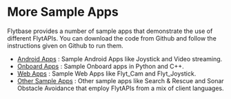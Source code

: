 # More Sample Apps

Flytbase provides a number of sample apps that demonstrate the use of different FlytAPIs. You can download the code from Github and follow the instructions given on Github to run them.

* [Android Apps](https://github.com/flytbase/flytsamples/tree/master/Mobile-Apps) : Sample Android Apps like Joystick and Video streaming.
* [Onboard Apps](https://github.com/flytbase/flytsamples/tree/master/CPP-Python-ROS-Apps) : Sample Onboard apps in Python and C++.
* [Web Apps](https://github.com/flytbase/flytsamples/tree/master/Web-Apps) : Sample Web Apps like Flyt\_Cam and Flyt\_Joystick.
* [Other Sample Apps](https://github.com/flytbase/flytsamples/tree/master/Sample-Projects) : Other sample apps like Search & Rescue and Sonar Obstacle Avoidance that employ FlytAPIs from a mix of client languages. 

